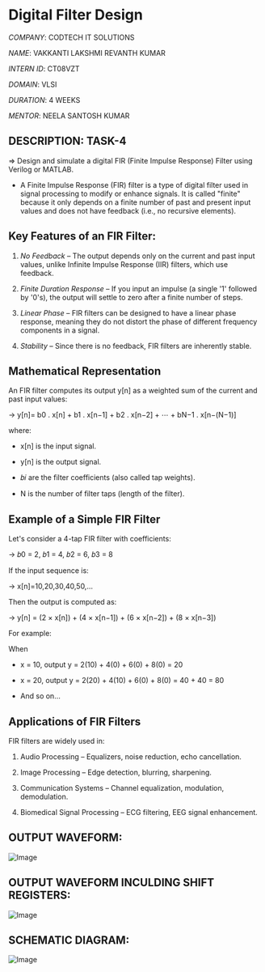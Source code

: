 # Digital Filter Design

*COMPANY*: CODTECH IT SOLUTIONS

*NAME*: VAKKANTI LAKSHMI REVANTH KUMAR

*INTERN ID*: CT08VZT

*DOMAIN*: VLSI

*DURATION*: 4 WEEKS

*MENTOR*: NEELA SANTOSH KUMAR

## DESCRIPTION: TASK-4

=> Design and simulate a digital FIR (Finite Impulse Response) Filter using Verilog or MATLAB.

  * A Finite Impulse Response (FIR) filter is a type of digital filter used in signal processing to modify or enhance signals.
    It is called "finite" because it only depends on a finite number of past and present input values and does not have feedback (i.e., no recursive elements).

## Key Features of an FIR Filter:
  
  1. *No Feedback* – The output depends only on the current and past input values, unlike Infinite Impulse Response (IIR) filters, which use feedback.
  
  2. *Finite Duration Response* – If you input an impulse (a single '1' followed by '0's), the output will settle to zero after a finite number of steps.
  
  3. *Linear Phase* – FIR filters can be designed to have a linear phase response, meaning they do not distort the phase of different frequency components in a signal.
  
  4. *Stability* – Since there is no feedback, FIR filters are inherently stable.

## Mathematical Representation

  An FIR filter computes its output y[n] as a weighted sum of the current and past input values:
        
   -> y[n]= b0 . x[n] + b1 . x[n−1] + b2 . x[n−2] + ⋯ + bN−1 . x[n−(N−1)]
 
where:
     
   * x[n] is the input signal.
   
   * y[n] is the output signal.
   
   * 𝑏𝑖 are the filter coefficients (also called tap weights).
   
   * N is the number of filter taps (length of the filter).

## Example of a Simple FIR Filter
   
  Let's consider a 4-tap FIR filter with coefficients: 
     
   -> 𝑏0 = 2, 𝑏1 = 4, 𝑏2 = 6, 𝑏3 = 8
    
  If the input sequence is:
     
   -> x[n]=10,20,30,40,50,… 

 Then the output is computed as:

  -> y[n] = (2 × x[n]) + (4 × x[n−1]) + (6 × x[n−2]) + (8 × x[n−3])

  For example:

When 

   * x = 10, output y = 2(10) + 4(0) + 6(0) + 8(0) = 20
  
   * x = 20, output y = 2(20) + 4(10) + 6(0) + 8(0) = 40 + 40 = 80
   
   * And so on…

## Applications of FIR Filters
  
   FIR filters are widely used in:
       
   1. Audio Processing – Equalizers, noise reduction, echo cancellation.
   
   2. Image Processing – Edge detection, blurring, sharpening.
   
   3. Communication Systems – Channel equalization, modulation, demodulation.
   
   4. Biomedical Signal Processing – ECG filtering, EEG signal enhancement.

## OUTPUT WAVEFORM:

![Image](https://github.com/user-attachments/assets/6ae67035-eaed-4f4c-8566-60a32cdcb096)

## OUTPUT WAVEFORM INCULDING SHIFT REGISTERS:

![Image](https://github.com/user-attachments/assets/78cd07a9-fb4b-4efd-97ce-07cb6fda3ecc)

## SCHEMATIC DIAGRAM:

![Image](https://github.com/user-attachments/assets/5eff5538-639d-411d-af10-b9dcbf43012f)

